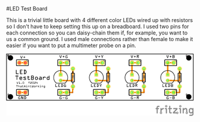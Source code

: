 #LED Test Board

This is a trivial little board with 4 different color LEDs wired up with resistors so I don't have to keep setting this up on a breadboard. I used two pins for each connection so you can daisy-chain them if, for example, you want to us a common ground. I used male connections rather than female to make it easier if you want to put a multimeter probe on a pin.

![LED Test Board PCB Image](LEDTestBoard_pcb.png)

